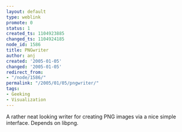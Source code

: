 ```yaml
---
layout: default
type: weblink
promote: 0
status: 1
created_ts: 1104923885
changed_ts: 1104924185
node_id: 1586
title: PNGwriter
author: anj
created: '2005-01-05'
changed: '2005-01-05'
redirect_from:
- "/node/1586/"
permalink: "/2005/01/05/pngwriter/"
tags:
- Geeking
- Visualization
---
```

A rather neat looking writer for creating PNG images via a nice simple interface.  Depends on libpng.
